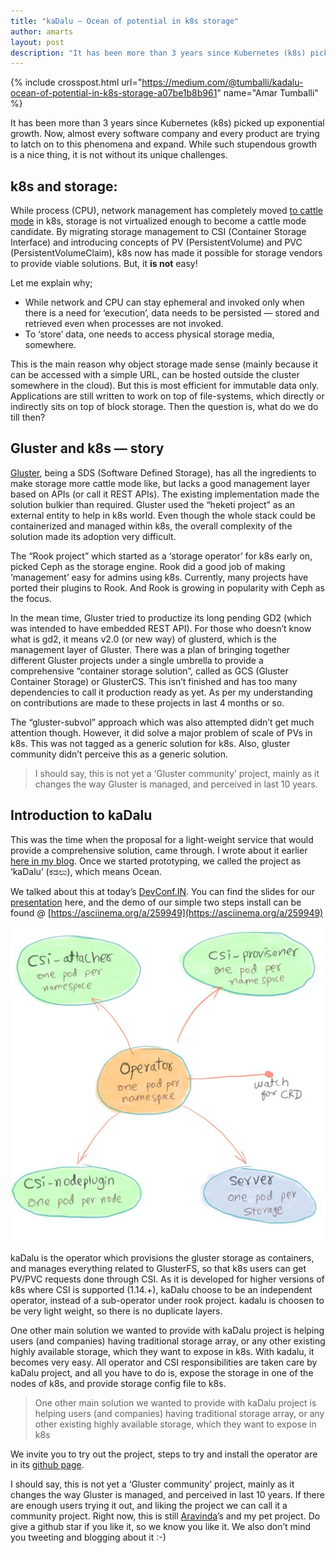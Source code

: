 ```yaml
---
title: "kaDalu — Ocean of potential in k8s storage"
author: amarts
layout: post
description: "It has been more than 3 years since Kubernetes (k8s) picked up exponential growth. Now, almost every software company and every product are trying to latch on to this phenomena and expand. While such stupendous growth is a nice thing, it is not without its unique challenges."
---
```


{% include crosspost.html url="https://medium.com/@tumballi/kadalu-ocean-of-potential-in-k8s-storage-a07be1b8b961" name="Amar Tumballi" %}

It has been more than 3 years since Kubernetes (k8s) picked up
exponential growth. Now, almost every software company and every
product are trying to latch on to this phenomena and expand. While
such stupendous growth is a nice thing, it is not without its unique
challenges.

## k8s and storage:

While process (CPU), network management has completely moved [to
cattle
mode](https://thenewstack.io/how-to-treat-your-kubernetes-clusters-like-cattle-not-pets/)
in k8s, storage is not virtualized enough to become a cattle mode
candidate. By migrating storage management to CSI (Container Storage
Interface) and introducing concepts of PV (PersistentVolume) and PVC
(PersistentVolumeClaim), k8s now has made it possible for storage
vendors to provide viable solutions. But, it **is not** easy!

Let me explain why;

- While network and CPU can stay ephemeral and invoked only when there
  is a need for ‘execution’, data needs to be persisted — stored and
  retrieved even when processes are not invoked.
- To ‘store’ data, one needs to access physical storage media,
  somewhere.

This is the main reason why object storage made sense (mainly because
it can be accessed with a simple URL, can be hosted outside the
cluster somewhere in the cloud). But this is most efficient for
immutable data only. Applications are still written to work on top of
file-systems, which directly or indirectly sits on top of block
storage. Then the question is, what do we do till then?

## Gluster and k8s — story

[Gluster](http://gluster.org/), being a SDS (Software Defined
Storage), has all the ingredients to make storage more cattle mode
like, but lacks a good management layer based on APIs (or call it REST
APIs). The existing implementation made the solution bulkier than
required. Gluster used the “heketi project” as an external entity to
help in k8s world. Even though the whole stack could be containerized
and managed within k8s, the overall complexity of the solution made
its adoption very difficult.

The “Rook project” which started as a ‘storage operator’ for k8s early
on, picked Ceph as the storage engine. Rook did a good job of making
‘management’ easy for admins using k8s. Currently, many projects have
ported their plugins to Rook. And Rook is growing in popularity with
Ceph as the focus.

In the mean time, Gluster tried to productize its long pending GD2
(which was intended to have embedded REST API). For those who doesn’t
know what is gd2, it means v2.0 (or new way) of glusterd, which is the
management layer of Gluster. There was a plan of bringing together
different Gluster projects under a single umbrella to provide a
comprehensive “container storage solution”, called as GCS (Gluster
Container Storage) or GlusterCS. This isn’t finished and has too many
dependencies to call it production ready as yet. As per my
understanding on contributions are made to these projects in last 4
months or so.

The “gluster-subvol” approach which was also attempted didn’t get much
attention though. However, it did solve a major problem of scale of
PVs in k8s. This was not tagged as a generic solution for k8s. Also,
gluster community didn’t perceive this as a generic solution.

> I should say, this is not yet a ‘Gluster community’ project, mainly
> as it changes the way Gluster is managed, and perceived in last 10
> years.

## Introduction to kaDalu

This was the time when the proposal for a light-weight service that
would provide a comprehensive solution, came through. I wrote about it
earlier [here in my
blog](https://medium.com/@tumballi/13020a561962). Once we started
prototyping, we called the project as ‘kaDalu’ (ಕಡಲು), which means
Ocean.

We talked about this at today’s
[DevConf.IN](https://devconfin19.sched.com/event/RVPw). You can find
the slides for our
[presentation](https://github.com/kadalu/kadalu/blob/master/doc/rethinking-gluster-management-using-k8s.pdf)
here, and the demo of our simple two steps install can be found @
[https://asciinema.org/a/259949](https://asciinema.org/a/259949)

![Kadalu Overview](/static/images/kadalu-operator.jpg)

kaDalu is the operator which provisions the gluster storage as
containers, and manages everything related to GlusterFS, so that k8s
users can get PV/PVC requests done through CSI. As it is developed for
higher versions of k8s where CSI is supported (1.14.+), kaDalu choose
to be an independent operator, instead of a sub-operator under rook
project. kadalu is choosen to be very light weight, so there is no
duplicate layers.

One other main solution we wanted to provide with kaDalu project is
helping users (and companies) having traditional storage array, or any
other existing highly available storage, which they want to expose in
k8s. With kadalu, it becomes very easy. All operator and CSI
responsibilities are taken care by kaDalu project, and all you have to
do is, expose the storage in one of the nodes of k8s, and provide
storage config file to k8s.

> One other main solution we wanted to provide with kaDalu project is
> helping users (and companies) having traditional storage array, or
> any other existing highly available storage, which they want to
> expose in k8s

We invite you to try out the project, steps to try and install the
operator are in its [github page](https://github.com/kadalu/kadalu).

I should say, this is not yet a ‘Gluster community’ project, mainly as
it changes the way Gluster is managed, and perceived in last 10
years. If there are enough users trying it out, and liking the project
we can call it a community project. Right now, this is still
[Aravinda](https://aravindavk.in)’s and my pet project. Do give a github star if you like it,
so we know you like it. We also don’t mind you tweeting and blogging
about it :-)

